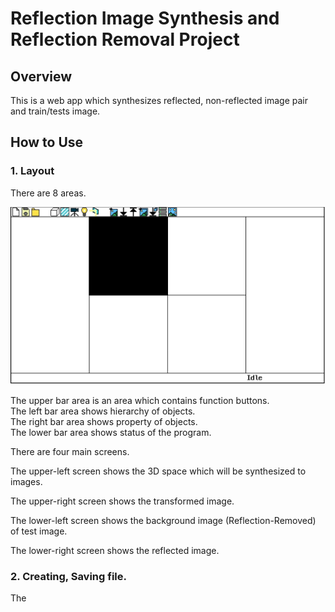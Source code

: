 # Reflection Image Synthesis and Reflection Removal Project

## Overview

This is a web app which synthesizes reflected, non-reflected image pair and train/tests image.

## How to Use

### 1. Layout

There are 8 areas.

<img src="Image/Layout.jpg" title="Layout"/>

The upper bar area is an area which contains function buttons.  
The left bar area shows hierarchy of objects.  
The right bar area shows property of objects.  
The lower bar area shows status of the program.  

There are four main screens.

The upper-left screen shows the 3D space which will be synthesized to images.

The upper-right screen shows the transformed image.

The lower-left screen shows the background image (Reflection-Removed) of test image.

The lower-right screen shows the reflected image.

### 2. Creating, Saving file.

The 